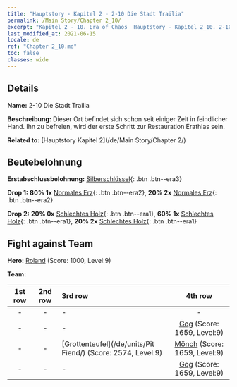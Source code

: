 ```yaml
---
title: "Hauptstory - Kapitel 2 - 2-10 Die Stadt Trailia"
permalink: /Main Story/Chapter 2_10/
excerpt: "Kapitel 2 - 10. Era of Chaos  Hauptstory - Kapitel 2_10. 2-10 Die Stadt Trailia"
last_modified_at: 2021-06-15
locale: de
ref: "Chapter 2_10.md"
toc: false
classes: wide
---
```


## Details

 **Name:** 2-10 Die Stadt Trailia

 **Beschreibung:** Dieser Ort befindet sich schon seit einiger Zeit in feindlicher Hand. Ihn zu befreien, wird der erste Schritt zur Restauration Erathias sein.

 **Related to:** [Hauptstory Kapitel 2](/de/Main Story/Chapter 2/)

## Beutebelohnung

 **Erstabschlussbelohnung:** [Silberschlüssel](/ItemsDE/con_693/){: .btn .btn--era3}

 **Drop 1:** **80% 1x** [Normales Erz](/ItemsDE/mat_6/){: .btn .btn--era2}, **20% 2x** [Normales Erz](/ItemsDE/mat_6/){: .btn .btn--era2}

 **Drop 2:** **20% 0x** [Schlechtes Holz](/ItemsDE/mat_1/){: .btn .btn--era1}, **60% 1x** [Schlechtes Holz](/ItemsDE/mat_1/){: .btn .btn--era1}, **20% 2x** [Schlechtes Holz](/ItemsDE/mat_1/){: .btn .btn--era1}


## Fight against Team
 **Hero:** [Roland](/de/heroes/Roland/) (Score: 1000, Level:9)

 **Team:**


  | 1st row | 2nd row | 3rd row | 4th row |
  |:----:|:----:|:----|:----:|
  | - | - | - | - |
  | - | - | - | [Gog](/de/units/Gog/) (Score: 1659, Level:9)  |
  | - | - | [Grottenteufel](/de/units/Pit Fiend/) (Score: 2574, Level:9)  | [Mönch](/de/units/Monk/) (Score: 1659, Level:9)  |
  | - | - | - | [Gog](/de/units/Gog/) (Score: 1659, Level:9)  |


